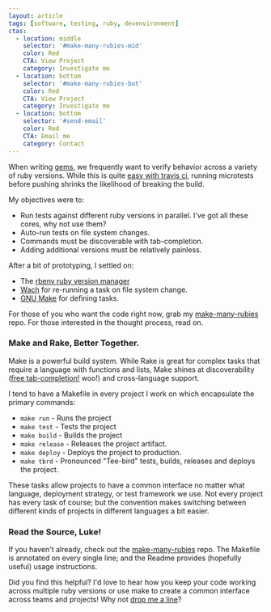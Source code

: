 ```yaml
---
layout: article
tags: [software, testing, ruby, devenvironment]
ctas:
  - location: middle
    selector: '#make-many-rubies-mid'
    color: Red
    CTA: View Project
    category: Investigate me
  - location: bottom
    selector: '#make-many-rubies-bot'
    color: Red
    CTA: View Project
    category: Investigate me
  - location: bottom
    selector: '#send-email'
    color: Red
    CTA: Email me
    category: Contact
---
```


When writing [gems](http://glossary.codeunion.io/gem/), we frequently want to
verify behavior across a variety of ruby versions. While this is quite [easy
with travis
ci](http://docs.travis-ci.com/user/languages/ruby/#Choosing-Ruby-versions-and-implementations-to-test-against),
running microtests before pushing shrinks the likelihood of breaking the build.

My objectives were to:

 * Run tests against different ruby versions in parallel. I've got all these
   cores, why not use them?
 * Auto-run tests on file system changes.
 * Commands must be discoverable with tab-completion.
 * Adding additional versions must be relatively painless.

After a bit of prototyping, I settled on:

 * The [rbenv ruby version manager](https://github.com/sstephenson/rbenv)
 * [Wach](https://github.com/quackingduck/wach) for re-running a task on file
   system change.
 * [GNU Make](https://www.gnu.org/software/make/manual/) for defining tasks.

For those of you who want the code right now, grab my
<a href="https://github.com/zspencer/make-many-rubies"
id="make-many-rubies-mid">make-many-rubies</a> repo. For those
interested in the thought process, read on.

### Make and Rake, Better Together.

Make is a powerful build system. While Rake is great for complex tasks that
require a language with functions and lists, Make
shines at discoverability ([free
tab-completion!](http://bash-completion.alioth.debian.org) woo!) and
cross-language support.

I tend to have a Makefile in every project I work on which encapsulate the primary
commands:

 * `make run`     - Runs the project
 * `make test`    - Tests the project
 * `make build`   - Builds the project
 * `make release` - Releases the project artifact.
 * `make deploy`  - Deploys the project to production.
 * `make tbrd`    - Pronounced "Tee-bird" tests, builds, releases and deploys
                    the project.

These tasks allow projects to have a common interface no matter what
language, deployment strategy, or test framework we use.  Not every project has
every task of course; but the convention makes switching between different kinds
of projects in different languages a bit easier.

### Read the Source, Luke!

If you haven't already, check out the <a
href="https://github.com/zspencer/make-many-rubies"
id="make-many-rubies-bot">make-many-rubies</a> repo. The Makefile is annotated
on every single line; and the Readme provides (hopefully useful) usage
instructions.

Did you find this helpful? I'd love to hear how you keep your code working
across multiple ruby versions or use make to create a common interface
across teams and projects!  Why not <a id="send-email" href="mailto:
hello@zeespencer.com">drop me a line</a>?
